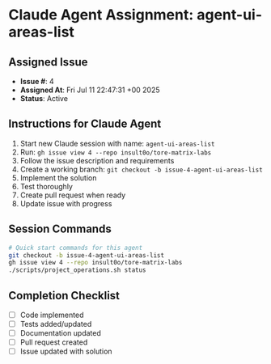 # Claude Agent Assignment: agent-ui-areas-list

## Assigned Issue
- **Issue #**: 4
- **Assigned At**: Fri Jul 11 22:47:31 +00 2025
- **Status**: Active

## Instructions for Claude Agent
1. Start new Claude session with name: `agent-ui-areas-list`
2. Run: `gh issue view 4 --repo insult0o/tore-matrix-labs`
3. Follow the issue description and requirements
4. Create a working branch: `git checkout -b issue-4-agent-ui-areas-list`
5. Implement the solution
6. Test thoroughly
7. Create pull request when ready
8. Update issue with progress

## Session Commands
```bash
# Quick start commands for this agent
git checkout -b issue-4-agent-ui-areas-list
gh issue view 4 --repo insult0o/tore-matrix-labs
./scripts/project_operations.sh status
```

## Completion Checklist
- [ ] Code implemented
- [ ] Tests added/updated
- [ ] Documentation updated
- [ ] Pull request created
- [ ] Issue updated with solution
